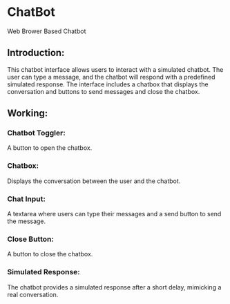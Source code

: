 # ChatBot
Web Brower Based Chatbot

## Introduction:
This chatbot interface allows users to interact with a simulated chatbot. The user can type a message, and the chatbot will respond with a predefined simulated response. The interface includes a chatbox that displays the conversation and buttons to send messages and close the chatbox.

## Working:
### Chatbot Toggler: 
 A button to open the chatbox.
### Chatbox: 
Displays the conversation between the user and the chatbot.
### Chat Input: 
A textarea where users can type their messages and a send button to send the message.
### Close Button: 
A button to close the chatbox.
### Simulated Response: 
The chatbot provides a simulated response after a short delay, mimicking a real conversation.
